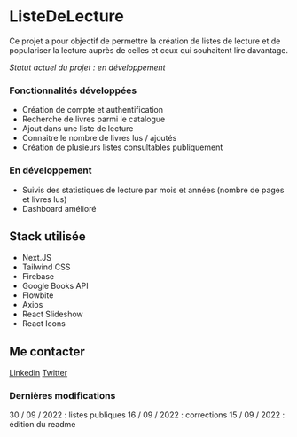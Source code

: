 # ListeDeLecture

Ce projet a pour objectif de permettre la création de listes de lecture et de populariser la lecture auprès de celles et ceux qui souhaitent lire davantage.

*Statut actuel du projet : en développement*

### Fonctionnalités développées
- Création de compte et authentification
- Recherche de livres parmi le catalogue
- Ajout dans une liste de lecture
- Connaitre le nombre de livres lus / ajoutés
- Création de plusieurs listes consultables publiquement

### En développement
- Suivis des statistiques de lecture par mois et années (nombre de pages et livres lus)
- Dashboard amélioré


## Stack utilisée
- Next.JS
- Tailwind CSS
- Firebase
- Google Books API
- Flowbite
- Axios
- React Slideshow
- React Icons

## Me contacter
[Linkedin](https://www.linkedin.com/in/nicolas-de-raemy-957b62231 "Linkedin")
[Twitter](https://twitter.com/frontcodelover "Twitter")

### Dernières modifications
30 / 09 / 2022 : listes publiques
16 / 09 / 2022 : corrections
15 / 09 / 2022 : édition du readme
